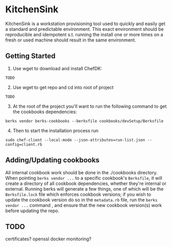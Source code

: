 # KitchenSink

KitchenSink is a workstation provisioning tool used to quickly and easily get a standard and predictable environment. 
This exact environment should be reproducible and idempotent s.t. running the install one or more times on a fresh or 
used machine should result in the same environment. 

## Getting Started

1) Use wget to download and install ChefDK:
```
TODO
```

2) Use wget to get repo and cd into root of project
```
TODO
```

3) At the root of the project you'll want to run the following command to get the cookbooks dependencies:
```
berks vendor berks-cookbooks --berksfile cookbooks/devSetup/Berksfile
```

4) Then to start the installation process run
```
sudo chef-client --local-mode --json-attributes=run-list.json --config=client.rb
```

## Adding/Updating cookbooks

All internal cookbook work should be done in the ./cookbooks directory. When pointing `berks vendor ...` to a specific 
cookbook's `Berksfile`, it will create a directory of all cookbook dependencies, whether they're internal or external. 
Running berks will generate a few things, one of which will be the `Berksfile.lock` file which enforces cookbook 
versions; if you wish to update the cookbook version do so in the `metadata.rb` file, run the `berks vendor ...` command 
, and ensure that the new cookbook version(s) work before updating the repo.

## TODO
certificates?
openssl
docker
monitoring?

